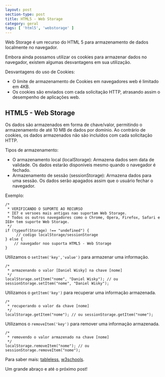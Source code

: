 ```yaml
---
layout: post
section-type: post
title: HTML5 - Web Storage
category: geral
tags: [ 'html5', 'webstorage' ]
---
```


Web Storage &eacute; um recurso do HTML 5 para armazenamento de dados localmente no navegador.

Embora ainda possamos utilizar os cookies para armazenar dados no navegador, existem algumas desvantagens em sua utiliza&ccedil;&atilde;o.

Desvantagens do uso de Cookies:

* O limite de armazenamento de Cookies em navegadores web &eacute; limitado em 4KB.
* Os cookies s&atilde;o enviados com cada solicita&ccedil;&atilde;o HTTP, atrasando assim o desempenho de aplica&ccedil;&otilde;es web.

## HTML5 - Web Storage

Os dados s&atilde;o armazenados em forma de chave/valor, permitindo o armazenamento de at&eacute; 10 MB de dados por dom&iacute;nio. Ao contr&aacute;rio de cookies, os dados armazenados n&atilde;o s&atilde;o inclu&iacute;dos com cada solicita&ccedil;&atilde;o HTTP.

Tipos de armazenamento:

* O armazenamento local (localStorage): Armazena dados sem data de validade. Os dados estar&atilde;o dispon&iacute;veis mesmo quando o navegador &eacute; fechado.
* Armazenamento de sess&atilde;o (sessionStorage): Armazena dados para uma sess&atilde;o. Os dados ser&atilde;o apagados assim que o usu&aacute;rio fechar o navegador.

Exemplo:

	/* 
	 * VERIFICANDO O SUPORTE AO RECURSO
	 * IE7 e versoes mais antigas nao suportam Web Storage. 
	 * Todos os outros navegadores como o Chrome, Opera, Firefox, Safari e IE8+ tem suporte Web Storage.
	 */
	if (typeof(Storage) !== "undefined") {
		 // codigo localStorage/sessionStorage
	} else {
		// navegador noo suporta HTML5 - Web Storage
	}
	
Utilizamos o `setItem('key','value')` para armazenar uma informa&ccedil;&atilde;o.

	/*
	 * armazenando o valor [Daniel Wisky] na chave [nome]
	 */
	localStorage.setItem("nome", "Daniel Wisky"); // ou sessionStorage.setItem("nome", "Daniel Wisky");

Utilizamos o `getItem('key')` para recuperar uma informa&ccedil;&atilde;o armazenada.

	/*
	 * recuperando o valor da chave [nome]
	 */
	localStorage.getItem("nome"); // ou sessionStorage.getItem("nome");

Utilizamos o `removeItem('key')` para remover uma informa&ccedil;&atilde;o armazenada.

	/*
	 * removendo o valor armazenado na chave [nome]
	 */
	localStorage.removeItem("nome"); // ou sessionStorage.removeItem("nome");

Para saber mais: 
<a href="http://tableless.com.br/web-storage-html5/" target="\_blank">tableless</a>, 
<a href="http://www.w3schools.com/html/html5_webstorage.asp" target="\_blank">w3schools</a>.

Um grande abra&ccedil;o e at&eacute; o pr&oacute;ximo post!